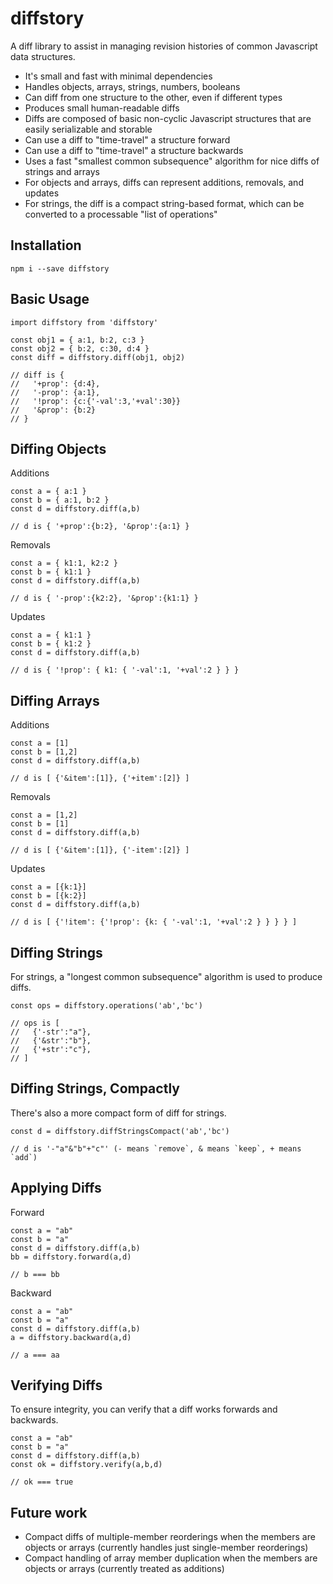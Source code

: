 # diffstory

A diff library to assist in managing revision histories of common Javascript data structures.

- It's small and fast with minimal dependencies
- Handles objects, arrays, strings, numbers, booleans
- Can diff from one structure to the other, even if different types
- Produces small human-readable diffs
- Diffs are composed of basic non-cyclic Javascript structures that are easily serializable and storable
- Can use a diff to "time-travel" a structure forward
- Can use a diff to "time-travel" a structure backwards
- Uses a fast "smallest common subsequence" algorithm for nice diffs of strings and arrays
- For objects and arrays, diffs can represent additions, removals, and updates
- For strings, the diff is a compact string-based format, which can be converted to a processable "list of operations"

## Installation

```
npm i --save diffstory
```

## Basic Usage

```
import diffstory from 'diffstory'

const obj1 = { a:1, b:2, c:3 }
const obj2 = { b:2, c:30, d:4 }
const diff = diffstory.diff(obj1, obj2) 

// diff is { 
//   '+prop': {d:4}, 
//   '-prop': {a:1}, 
//   '!prop': {c:{'-val':3,'+val':30}}
//   '&prop': {b:2}
// }
```

## Diffing Objects

Additions
```
const a = { a:1 }
const b = { a:1, b:2 }
const d = diffstory.diff(a,b)

// d is { '+prop':{b:2}, '&prop':{a:1} }
```

Removals
```
const a = { k1:1, k2:2 }
const b = { k1:1 }
const d = diffstory.diff(a,b)

// d is { '-prop':{k2:2}, '&prop':{k1:1} }
```

Updates
```
const a = { k1:1 }
const b = { k1:2 }
const d = diffstory.diff(a,b)

// d is { '!prop': { k1: { '-val':1, '+val':2 } } }
```

## Diffing Arrays

Additions
```
const a = [1]
const b = [1,2]
const d = diffstory.diff(a,b)

// d is [ {'&item':[1]}, {'+item':[2]} ]
```

Removals
```
const a = [1,2]
const b = [1]
const d = diffstory.diff(a,b)

// d is [ {'&item':[1]}, {'-item':[2]} ]
```

Updates
```
const a = [{k:1}]
const b = [{k:2}]
const d = diffstory.diff(a,b)

// d is [ {'!item': {'!prop': {k: { '-val':1, '+val':2 } } } } ]
```

## Diffing Strings

For strings, a "longest common subsequence" algorithm is used to produce diffs.

```
const ops = diffstory.operations('ab','bc')

// ops is [
//   {'-str':"a"},
//   {'&str':"b"},
//   {'+str':"c"},
// ]
```

## Diffing Strings, Compactly

There's also a more compact form of diff for strings.

```
const d = diffstory.diffStringsCompact('ab','bc')

// d is '-"a"&"b"+"c"' (- means `remove`, & means `keep`, + means `add`)
```

## Applying Diffs

Forward
```
const a = "ab"
const b = "a"
const d = diffstory.diff(a,b)
bb = diffstory.forward(a,d)

// b === bb
```

Backward
```
const a = "ab"
const b = "a"
const d = diffstory.diff(a,b)
a = diffstory.backward(a,d)

// a === aa
```

## Verifying Diffs

To ensure integrity, you can verify that a diff works forwards and backwards.
```
const a = "ab"
const b = "a"
const d = diffstory.diff(a,b)
const ok = diffstory.verify(a,b,d)

// ok === true
```

## Future work

- Compact diffs of multiple-member reorderings when the members are objects or arrays (currently handles just single-member reorderings)
- Compact handling of array member duplication when the members are objects or arrays (currently treated as additions)
